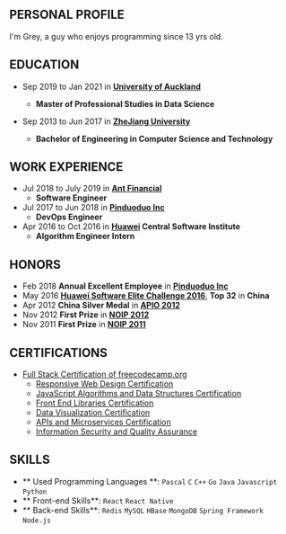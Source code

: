 ## PERSONAL PROFILE

I'm Grey, a guy who enjoys programming since 13 yrs old.

## EDUCATION

* Sep 2019 to Jan 2021 in **[University of Auckland](https://www.auckland.ac.nz/en.html)**
  * **Master of Professional Studies in Data Science**

* Sep 2013 to Jun 2017 in **[ZheJiang University](http://www.zju.edu.cn/)**
  * **Bachelor of Engineering in Computer Science and Technology**

## WORK EXPERIENCE

* Jul 2018 to July 2019 in **[Ant Financial](https://en.wikipedia.org/wiki/Ant_Financial)**
  * **Software Engineer**
* Jul 2017 to Jun 2018 in **[Pinduoduo Inc](https://en.wikipedia.org/wiki/Pinduoduo)**
  * **DevOps Engineer**
* Apr 2016 to Oct 2016 in **[Huawei](https://en.wikipedia.org/wiki/Huawei) Central Software Institute**
  * **Algorithm Engineer Intern**

## HONORS

  * Feb 2018 **Annual Excellent Employee** in **[Pinduoduo Inc](https://en.wikipedia.org/wiki/Pinduoduo)**
  * May 2016 **[Huawei Software Elite Challenge 2016](https://codecraft.huawei.com/)**, **Top 32** in **China**
  * Apr 2012 **China Silver Medal** in **[APIO 2012](http://apio-olympiad.org/)**
  * Nov 2012 **First Prize** in **[NOIP 2012](http://www.noi.cn/)**
  * Nov 2011 **First Prize** in **[NOIP 2011](http://www.noi.cn/)**

## CERTIFICATIONS

  * [Full Stack Certification of freecodecamp.org](https://www.freecodecamp.org/certification/aguang/full-stack)
    * [Responsive Web Design Certification](https://www.freecodecamp.org/certification/aguang/responsive-web-design)
    * [JavaScript Algorithms and Data Structures Certification](https://www.freecodecamp.org/certification/aguang/javascript-algorithms-and-data-structures)
    * [Front End Libraries Certification](https://www.freecodecamp.org/certification/aguang/front-end-libraries)
    * [Data Visualization Certification](https://www.freecodecamp.org/certification/aguang/data-visualization)
    * [APIs and Microservices Certification](https://www.freecodecamp.org/certification/aguang/apis-and-microservices)
    * [Information Security and Quality Assurance](https://www.freecodecamp.org/certification/aguang/information-security-and-quality-assurance)

## SKILLS

  * ** Used Programming Languages **: `Pascal` `C` `C++` `Go` `Java` `Javascript` `Python`
  * ** Front-end Skills**: `React` `React Native`
  * ** Back-end Skills**: `Redis` `MySQL` `HBase` `MongoDB` `Spring Framework` `Node.js`
